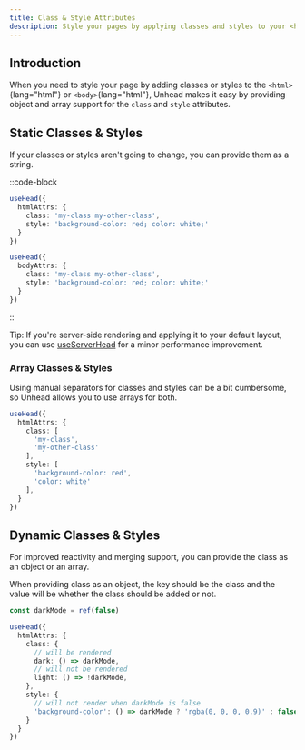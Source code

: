 ```yaml
---
title: Class & Style Attributes
description: Style your pages by applying classes and styles to your <html> and <body> tags.
---
```


## Introduction

When you need to style your page by adding classes or styles to the `<html>`{lang="html"} or `<body>`{lang="html"}, Unhead makes it easy by
providing object and array support for the `class` and `style` attributes.

## Static Classes & Styles

If your classes or styles aren't going to change, you can provide them as a string.

::code-block

```ts [Html Attrs]
useHead({
  htmlAttrs: {
    class: 'my-class my-other-class',
    style: 'background-color: red; color: white;'
  }
})
```

```ts [Body Attrs]
useHead({
  bodyAttrs: {
    class: 'my-class my-other-class',
    style: 'background-color: red; color: white;'
  }
})
```

::

Tip: If you're server-side rendering and applying
it to your default layout, you can use [useServerHead](/api/useServerHead) for a minor performance improvement.

### Array Classes & Styles

Using manual separators for classes and styles can be a bit cumbersome, so Unhead allows you to use arrays for both.

```ts
useHead({
  htmlAttrs: {
    class: [
      'my-class',
      'my-other-class'
    ],
    style: [
      'background-color: red',
      'color: white'
    ],
  }
})
```

## Dynamic Classes & Styles

For improved reactivity and merging support, you can provide the class as an object or an array.

When providing class as an object, the key should be the class and the value will be whether the class should be added or not.

```ts
const darkMode = ref(false)

useHead({
  htmlAttrs: {
    class: {
      // will be rendered
      dark: () => darkMode,
      // will not be rendered
      light: () => !darkMode,
    },
    style: {
      // will not render when darkMode is false
      'background-color': () => darkMode ? 'rgba(0, 0, 0, 0.9)' : false,
    }
  }
})
```
